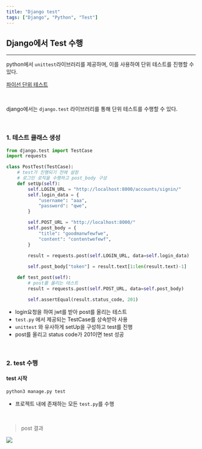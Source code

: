 ```yaml
---
title: "Django test"
tags: ["Django", "Python", "Test"]
---
```




## Django에서 Test 수행

<hr>

python에서 `unittest`라이브러리를 제공하며, 이를 사용하여 단위 테스트를 진행할 수 있다.

[파이선 단위 테스트](https://don2101.github.io/2019/06/10/Python-Unit-Test/)

</br>

django에서는 `django.test` 라이브러리를 통해 단위 테스트를 수행할 수 있다.

</br>

### 1. 테스트 클래스 생성

```python
from django.test import TestCase
import requests

class PostTest(TestCase):
    # test가 진행되기 전에 설정
    # 로그인 로직을 수행하고 post_body 구성
    def setUp(self):
        self.LOGIN_URL = "http://localhost:8000/accounts/signin/"
        self.login_data = {
            "username": "aaa",
            "password": "qwe",
        }

        self.POST_URL = "http://localhost:8000/"
        self.post_body = {
            "title": "goodmanwfewfwe",
            "content": "contentwefewf",
        }

        result = requests.post(self.LOGIN_URL, data=self.login_data)
        
        self.post_body["token"] = result.text[1:len(result.text)-1]

    def test_post(self):
        # post를 올리는 테스트
        result = requests.post(self.POST_URL, data=self.post_body)

        self.assertEqual(result.status_code, 201)
```

- login요청을 하여 jwt를 받아 post를 올리는 테스트
- `test.py` 에서 제공되는 TestCase를 상속받아 사용
- `unittest` 와 유사하게 setUp을 구성하고 test를 진행
- post를 올리고 status code가 201이면 test 성공

</br>

### 2. test 수행

#### test 시작

```bash
python3 manage.py test
```

- 프로젝트 내에 존재하는 모든 `test.py`를 수행

</br>

> post 결과

![](https://user-images.githubusercontent.com/19590371/66265346-ea271100-e84f-11e9-8c75-60d1d031b447.png)



